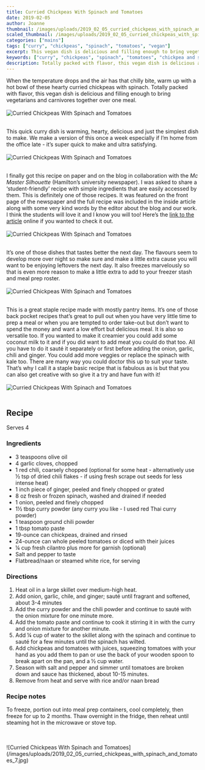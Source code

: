 ```yaml
---
title: Curried Chickpeas With Spinach and Tomatoes
date: 2019-02-05
author: Joanne
thumbnail: /images/uploads/2019_02_05_curried_chickpeas_with_spinach_and_tomatoes_1.jpg
scaled_thumbnail: /images/uploads/2019_02_05_curried_chickpeas_with_spinach_and_tomatoes_0.jpg
categories: ["mains"]
tags: ["curry", "chickpeas", "spinach", "tomatoes", "vegan"]
excerpt: This vegan dish is delicious and filling enough to bring vegetarians and carnivores together
keywords: ["curry", "chickpeas", "spinach", "tomatoes", "chickpea and spinach", "vegan", "vegan curry", "easy curry", "chickpea curry recipe"]
description: Totally packed with flavor, this vegan dish is delicious and filling enough to bring vegetarians and carnivores together over one meal
---
```


When the temperature drops and the air has that chilly bite, warm up with a hot bowl of these hearty curried chickpeas with spinach. Totally packed with flavor, this vegan dish is delicious and filling enough to bring vegetarians and carnivores together over one meal.
</br>
</br>
![Curried Chickpeas With Spinach and Tomatoes](/images/uploads/2019_02_05_curried_chickpeas_with_spinach_and_tomatoes_2.jpg)
</br>
</br>

This quick curry dish is warming, hearty, delicious and just the simplest dish to make. We make a version of this once a week especially if I’m home from the office late - it’s super quick to make and ultra satisfying.
</br>
</br>
![Curried Chickpeas With Spinach and Tomatoes](/images/uploads/2019_02_05_curried_chickpeas_with_spinach_and_tomatoes_3.jpg)
</br>
</br>

I finally got this recipe on paper and on the blog in collaboration with the _Mc Master Silhouette_ (Hamilton’s university newspaper). I was asked to share a ‘student-friendly’ recipe with simple ingredients that are easily accessed by them. This is definitely one of those recipes. It was featured on the front page of the newspaper and the full recipe was included in the inside article along with some very kind words by the editor about the blog and our work. I think the students will love it and I know you will too! Here’s the [link to the article](https://www.thesil.ca/in-the-kitchen-with-joanne-rappos) online if you wanted to check it out.
</br>
</br>
![Curried Chickpeas With Spinach and Tomatoes](/images/uploads/2019_02_05_curried_chickpeas_with_spinach_and_tomatoes_4.jpg)
</br>
</br>

It’s one of those dishes that tastes better the next day. The flavours seem to develop more over night so make sure and make a little extra cause you will want to be enjoying leftovers the next day. It also freezes marvelously so that is even more reason to make a little extra to add to your freezer stash and meal prep roster.
</br>
</br>
![Curried Chickpeas With Spinach and Tomatoes](/images/uploads/2019_02_05_curried_chickpeas_with_spinach_and_tomatoes_5.jpg)
</br>
</br>

This is a great staple recipe made with mostly pantry items. It’s one of those back pocket recipes that’s great to pull out when you have very little time to prep a meal or when you are tempted to order take-out but don’t want to spend the money and want a low effort but delicious meal. It is also so versatile too. If you wanted to make it creamier you could add some coconut milk to it and if you did want to add meat you could do that too. All you have to do it sauté it separately or first before adding the onion, garlic, chili and ginger. You could add more veggies or replace the spinach with kale too. There are many way you could doctor this up to suit your taste. That’s why I call it a staple basic recipe that is fabulous as is but that you can also get creative with so give it a try and have fun with it!
</br>
</br>
![Curried Chickpeas With Spinach and Tomatoes](/images/uploads/2019_02_05_curried_chickpeas_with_spinach_and_tomatoes_6.jpg)
</br>
</br>

## Recipe
Serves 4

### Ingredients

* <span itemprop="ingredients"> 3 teaspoons olive oil </span>
* <span itemprop="ingredients"> 4 garlic cloves, chopped</span>
* <span itemprop="ingredients"> 1 red chili, coarsely chopped (optional for some heat - alternatively use &frac12; tsp of dried chili flakes - if using fresh scrape out seeds for less intense heat) </span>
* <span itemprop="ingredients"> 1 inch piece of ginger, peeled and finely chopped or grated </span>
* <span itemprop="ingredients"> 8 oz fresh or frozen spinach, washed and drained if needed</span>
* <span itemprop="ingredients"> 1 onion, peeled and finely chopped</span>
* <span itemprop="ingredients"> 1&frac12; tbsp curry powder (any curry you like - I used red Thai curry powder)</span>
* <span itemprop="ingredients"> 1 teaspoon ground chili powder</span>
* <span itemprop="ingredients"> 1 tbsp tomato paste </span>
* <span itemprop="ingredients"> 19-ounce can chickpeas, drained and rinsed </span>
* <span itemprop="ingredients"> 24-ounce can whole peeled tomatoes or diced with their juices </span>
* <span itemprop="ingredients"> &frac14; cup fresh cilantro plus more for garnish (optional) </span>
* <span itemprop="ingredients"> Salt and pepper to taste </span>
* <span itemprop="ingredients"> Flatbread/naan or steamed white rice, for serving</span>

### Directions

1. Heat oil in a large skillet over medium-high heat. 
2. Add onion, garlic, chile, and ginger; sauté until fragrant and softened, about 3-4 minutes
3. Add the curry powder and the chili powder and continue to sauté with the onion mixture for one minute more.  
4. Add the tomato paste and continue to cook it stirring it in with the curry and onion mixture for another minute.
5. Add &frac14; cup of water to the skillet along with the spinach and continue to sauté for a few minutes until the spinach has wilted.
6. Add chickpeas and tomatoes with juices, squeezing tomatoes with your hand as you add them to pan or use the back of your wooden spoon to break apart on the pan, and a &frac12; cup water. 
7. Season with salt and pepper and simmer until tomatoes are broken down and sauce has thickened, about 10-15 minutes.
8. Remove from heat and serve with rice and/or naan bread

### Recipe notes
To freeze, portion out into meal prep containers, cool completely, then freeze for up to 2 months. Thaw overnight in the fridge, then reheat until steaming hot in the microwave or stove top.

</br>
</br>
![Curried Chickpeas With Spinach and Tomatoes](/images/uploads/2019_02_05_curried_chickpeas_with_spinach_and_tomatoes_7.jpg)
